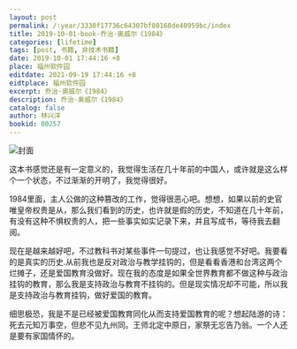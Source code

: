 ```yaml
---
layout: post
permalink: /:year/3330f17736c64307bf80168de40959bc/index
title: 2019-10-01-book-乔治·奥威尔《1984》
categories: [lifetime]
tags: [post, 书籍, 非技术书籍]
date: 2019-10-01 17:44:16 +8
place: 福州软件园
editdate: 2021-09-19 17:44:16 +8
eidtplace: 福州软件园
excerpt: 乔治·奥威尔《1984》
description: 乔治·奥威尔《1984》
catalog: false
author: 林兴洋
bookid: 00257
---
```


![封面](https://gitee.com/linxingyang/at-2020-10-02-image/raw/master/image/T-talks/image/2019/books/1984.jpg)

这本书感觉还是有一定意义的，我觉得生活在几十年前的中国人，或许就是这么样个一个状态，不过渐渐的开明了，我觉得很好。

1984里面，主人公做的这种篡改的工作，觉得很恶心吧。想想，如果以前的史官唯皇帝权贵是从，那么我们看到的历史，也许就是假的历史，不知道在几十年前，有没有这种不惧权贵的人，把一些事实如实记录下来，并且写成书，等待我去翻阅。

现在是越来越好吧，不过教科书对某些事件一句提过，也让我感觉不好吧。我要看的是真实的历史.从前我也是反对政治与教学挂钩的，但是看看香港和台湾这两个烂摊子，还是爱国教育没做好。现在我的态度是如果全世界教育都不做这种与政治挂钩的教育，那么我是支持政治与教育不挂钩的。但是现实情况却不可能，所以我是支持政治与教育挂钩，做好爱国的教育。

细思极恐，我是不是已经被爱国教育同化从而支持爱国教育的呢？想起陆游的诗：死去元知万事空，但悲不见九州同。王师北定中原日，家祭无忘告乃翁。一个人还是要有家国情怀的。

